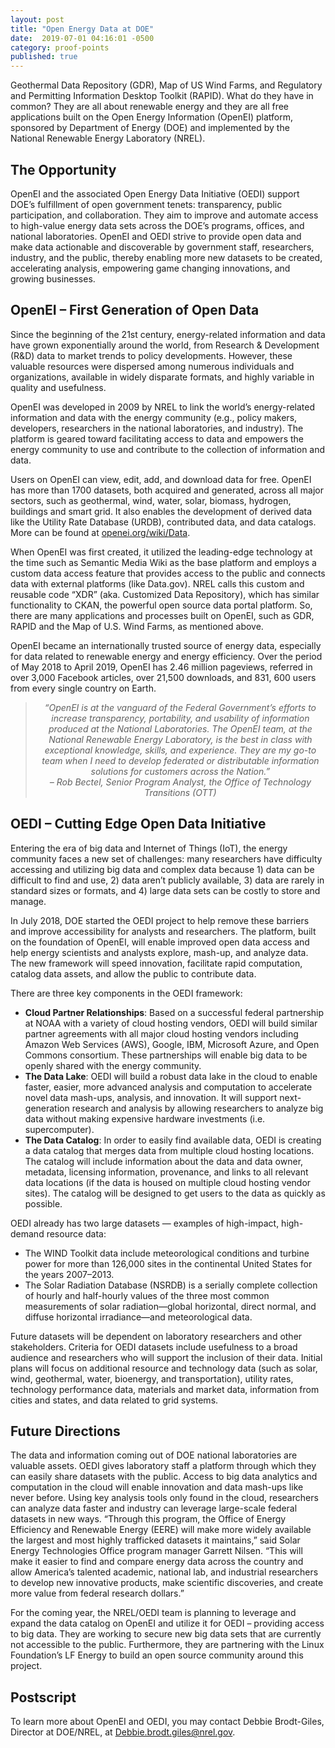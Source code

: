 ```yaml
---
layout: post
title: "Open Energy Data at DOE"
date:  2019-07-01 04:16:01 -0500
category: proof-points
published: true
---
```


Geothermal Data Repository (GDR), Map of US Wind Farms, and Regulatory and Permitting Information Desktop Toolkit (RAPID). What do they have in common? They are all about renewable energy and they are all free applications built on the Open Energy Information (OpenEI) platform, sponsored by Department of Energy (DOE) and implemented by the National Renewable Energy Laboratory (NREL).

## The Opportunity

OpenEI and the associated Open Energy Data Initiative (OEDI) support DOE’s fulfillment of open government tenets: transparency, public participation, and collaboration. They aim to improve and automate access to high-value energy data sets across the DOE’s programs, offices, and national laboratories.  OpenEI and OEDI strive to provide open data and make data actionable and discoverable by government staff, researchers, industry, and the public, thereby enabling more new datasets to be created, accelerating analysis, empowering game changing innovations, and growing businesses.

## OpenEI – First Generation of Open Data

Since the beginning of the 21st century, energy-related information and data have grown exponentially around the world, from Research & Development (R&D) data to market trends to policy developments. However, these valuable resources were dispersed among numerous individuals and organizations, available in widely disparate formats, and highly variable in quality and usefulness.

OpenEI was developed in 2009 by NREL to link the world’s energy-related information and data with the energy community (e.g., policy makers, developers, researchers in the national laboratories, and industry). The platform is geared toward facilitating access to data and empowers the energy community to use and contribute to the collection of information and data.

Users on OpenEI can view, edit, add, and download data for free. OpenEI has more than 1700 datasets, both acquired and generated, across all major sectors, such as geothermal, wind, water, solar, biomass, hydrogen, buildings and smart grid. It also enables the development of derived data like the Utility Rate Database (URDB), contributed data, and data catalogs. More can be found at [openei.org/wiki/Data](https://openei.org/wiki/Data).

When OpenEI was first created, it utilized the leading-edge technology at the time such as Semantic Media Wiki as the base platform and employs a custom data access feature that provides access to the public and connects data with external platforms (like Data.gov). NREL calls this custom and reusable code “XDR” (aka. Customized Data Repository), which has similar functionality to CKAN, the powerful open source data portal platform. So, there are many applications and processes built on OpenEI, such as GDR, RAPID and the Map of U.S. Wind Farms, as mentioned above.

OpenEI became an internationally trusted source of energy data, especially for data related to renewable energy and energy efficiency. Over the period of May 2018 to April 2019, OpenEI has 2.46 million pageviews, referred in over 3,000 Facebook articles, over 21,500 downloads, and 831, 600 users from every single country on Earth.

<blockquote style="text-align:center; font-style:italic">
“OpenEI is at the vanguard of the Federal Government’s efforts to increase transparency, portability, and usability of information produced at the National Laboratories. The OpenEI team, at the National Renewable Energy Laboratory, is the best in class with exceptional knowledge, skills, and experience. They are my go-to team when I need to develop federated or distributable information solutions for customers across the Nation.”
<br>
– Rob Bectel, Senior Program Analyst, the Office of Technology Transitions (OTT)
</blockquote>

## OEDI – Cutting Edge Open Data Initiative

Entering the era of big data and Internet of Things (IoT), the energy community faces a new set of challenges: many researchers have difficulty accessing and utilizing big data and complex data because 1) data can be difficult to find and use, 2) data aren’t publicly available, 3) data are rarely in standard sizes or formats, and 4) large data sets can be costly to store and manage.

In July 2018, DOE started the OEDI project to help remove these barriers and improve accessibility for analysts and researchers. The platform, built on the foundation of OpenEI, will enable improved open data access and help energy scientists and analysts explore, mash-up, and analyze data. The new framework will speed innovation, facilitate rapid computation, catalog data assets, and allow the public to contribute data.

There are three key components in the OEDI framework:
* **Cloud Partner Relationships**: Based on a successful federal partnership at NOAA with a variety of cloud hosting vendors, OEDI will build similar partner agreements with all major cloud hosting vendors including Amazon Web Services (AWS), Google, IBM, Microsoft Azure, and Open Commons consortium. These partnerships will enable big data to be openly shared with the energy community. 
* **The Data Lake**: OEDI will build a robust data lake in the cloud to enable faster, easier, more advanced analysis and computation to accelerate novel data mash-ups, analysis, and innovation. It will support next-generation research and analysis by allowing researchers to analyze big data without making expensive hardware investments (i.e. supercomputer).
* **The Data Catalog**: In order to easily find available data, OEDI is creating a data catalog that merges data from multiple cloud hosting locations. The catalog will include information about the data and data owner, metadata, licensing information, provenance, and links to all relevant data locations (if the data is housed on multiple cloud hosting vendor sites). The catalog will be designed to get users to the data as quickly as possible.
 
OEDI already has two large datasets — examples of high-impact, high- demand resource data: 
* The WIND Toolkit data include meteorological conditions and turbine power for more than 126,000 sites in the continental United States for the years 2007–2013. 
* The Solar Radiation Database (NSRDB) is a serially complete collection of hourly and half-hourly values of the three most common measurements of solar radiation—global horizontal, direct normal, and diffuse horizontal irradiance—and meteorological data. 

Future datasets will be dependent on laboratory researchers and other stakeholders. Criteria for OEDI datasets include usefulness to a broad audience and researchers who will support the inclusion of their data. Initial plans will focus on additional resource and technology data (such as solar, wind, geothermal, water, bioenergy, and transportation), utility rates, technology performance data, materials and market data, information from cities and states, and data related to grid systems. 

## Future Directions

The data and information coming out of DOE national laboratories are valuable assets. OEDI gives laboratory staff a platform through which they can easily share datasets with the public. Access to big data analytics and computation in the cloud will enable innovation and data mash-ups like never before. Using key analysis tools only found in the cloud, researchers can analyze data faster and industry can leverage large-scale federal datasets in new ways. “Through this program, the Office of Energy Efficiency and Renewable Energy (EERE) will make more widely available the largest and most highly trafficked datasets it maintains,” said Solar Energy Technologies Office program manager Garrett Nilsen. “This will make it easier to find and compare energy data across the country and allow America’s talented academic, national lab, and industrial researchers to develop new innovative products, make scientific discoveries, and create more value from federal research dollars.”

For the coming year, the NREL/OEDI team is planning to leverage and expand the data catalog on OpenEI and utilize it for OEDI – providing access to big data.  They are working to secure new big data sets that are currently not accessible to the public. Furthermore, they are partnering with the Linux Foundation’s LF Energy to build an open source community around this project.

## Postscript

To learn more about OpenEI and OEDI, you may contact Debbie Brodt-Giles, Director at DOE/NREL, at [Debbie.brodt.giles@nrel.gov](mailto:Debbie.brodt.giles@nrel.gov).

